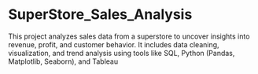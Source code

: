 # SuperStore_Sales_Analysis
This project analyzes sales data from a superstore to uncover insights into revenue, profit, and customer behavior. It includes data cleaning, visualization, and trend analysis using tools like SQL, Python (Pandas, Matplotlib, Seaborn), and Tableau
